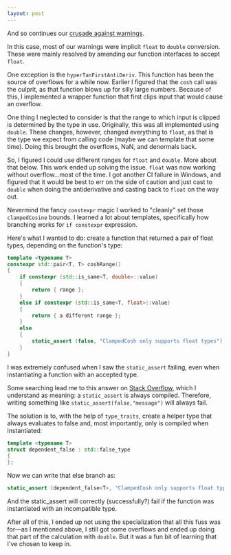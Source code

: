 ```yaml
---
layout: post
---
```


And so continues our [crusade against warnings](https://github.com/tote-bag-labs/valentine/pull/47).

In this case, most of our warnings were implicit `float` to `double`
conversion. These were mainly resolved by amending our function interfaces to accept `float`. 

One exception is the `hyperTanFirstAntiDeriv`. This function has been
the source of overflows for a while now. Earlier I figured that the `cosh`
call was the culprit, as that function blows up for silly large numbers.
Because of this, I implemented a wrapper function that first clips input
that would cause an overflow.

One thing I neglected to consider is that the range to which input is clipped
is determined by the type in use. Originally, this was all implemented using
`double`. These changes, however, changed everything to `float`, as that is
the type we expect from calling code (maybe we can template that some time).
Doing this brought the overflows, NaN, and denormals back. 

So, I figured I could use different ranges for `float` and `double`. More about that
below. This work ended up solving the issue. `float` was now working without 
overflow...most of the time. I got another  CI failure in Windows, and figured that it 
would be best to err on the side of caution and just cast  to `double` when doing 
the antiderivative and casting back to `float` on the way out.

Nevermind the fancy `constexpr` magic  I worked to "cleanly" set those 
`clampedCosine` bounds. I learned a lot about templates, specifically how
branching works for `if constexpr` expression.

Here's what I wanted to do: create a function that returned a pair of 
float types, depending on the function's type:

```cpp
template <typename T>
constexpr std::pair<T, T> coshRange()
{
    if constexpr (std::is_same<T, double>::value)
    {
        return { range };
    }
    else if constexpr (std::is_same<T, float>::value)
    {
        return { a different range };
    }
    else
    {
        static_assert (false, "ClampedCosh only supports float types");
    }
}

```

I was extremely confused when I saw the `static_assert` failing, even when instantiating a 
function with an accepted type.

Some searching lead me to this answer on [Stack Overflow](https://stackoverflow.com/questions/68526152/c-static-assert-fails-on-both-branches-of-an-if-constexpr-statement), which I understand as meaning: a `static_assert` is always compiled. Therefore,
writing something like `static_assert(false,"message")` will always fail.

The solution is to, with the help of `type_traits`, create a helper type that always evaluates to false and, most importantly, only is compiled when instantiated:

```cpp
template <typename T>
struct dependent_false : std::false_type
{
};
```

Now we can write that else branch as:

```cpp
static_assert (dependent_false<T>, "ClampedCosh only supports float types");
```

And the static_assert will correctly (successfully?) fail if the function was instantiated with an 
incompatible type.

After all of this, I ended up not using the specialization that all this fuss was for—as I mentioned above,
I still got some overflows and ended up doing that part of the calculation with `double`. But 
it was a fun bit of learning that I've chosen to keep in.
